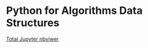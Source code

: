 # Python for Algorithms Data Structures

[Total Jupyter nbviwer](http://nbviewer.jupyter.org/github/leehaesung/Python_for_Algorithms_Data_Structures/tree/master/)
